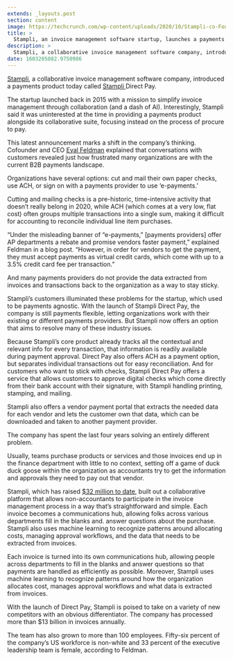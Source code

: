 ```yaml
--- 
extends: _layouts.post 
section: content 
image: https://techcrunch.com/wp-content/uploads/2020/10/Stampli-co-Founders-Ofer-Feldman-L-and-Eyal-FeldmanR.png?w=600 
title: > 
  Stampli, an invoice management software startup, launches a payments product – TechCrunch 
description: > 
  Stampli, a collaborative invoice management software company, introduced a payments product today called Stampli Direct Pay.The startup launched back in 2015 with a mission to simplify invoice management through collaboration (and a dash of AI).With the launch of Stampli Direct Pay, the company is still payments flexible, letting organizations work with their existing or different payments providers.Direct Pay also offers ACH as a payment option, but separates individual transactions out for easy reconciliation.With the launch of Direct Pay, Stampli is poised to take on a variety of new competitors with an obvious differentiator. 
date: 1603205082.9750986 
--- 
```

<div><p id="speakable-summary"><a href="https://www.stampli.com/">Stampli</a>, a collaborative invoice management software company, introduced a payments product today called <a class="crunchbase-link" href="https://crunchbase.com/organization/stampli" target="_blank">Stampli </a> Direct Pay.</p>
<p>The startup launched back in 2015 with a mission to simplify invoice management through collaboration (and a dash of AI). Interestingly, Stampli said it was uninterested at the time in providing a payments product alongside its collaborative suite, focusing instead on the process of procure to pay.</p>
<p>This latest announcement marks a shift in the company&#8217;s thinking. Cofounder and CEO <a href="https://www.linkedin.com/in/feldmaneyal/">Eyal Feldman</a> explained that conversations with customers revealed just how frustrated many organizations are with the current B2B payments landscape.</p><p class="piano-inline-promo"></p>
<p>Organizations have several options: cut and mail their own paper checks, use ACH, or sign on with a payments provider to use &#8216;e-payments.&#8217;</p>
<p>Cutting and mailing checks is a pre-historic, time-intensive activity that doesn&#8217;t really belong in 2020, while ACH (which comes at a very low, flat cost) often groups multiple transactions into a single sum, making it difficult for accounting to reconcile individual line item purchases.</p>
<p>&#8220;Under the misleading banner of &#8220;e-payments,&#8221; [payments providers] offer AP departments a rebate and promise vendors faster payment,&#8221; explained Feldman in a blog post. &#8220;However, in order for vendors to get the payment, they must accept payments as virtual credit cards, which come with up to a 3.5% credit card fee per transaction.&#8221;</p>
<p>And many payments providers do not provide the data extracted from invoices and transactions back to the organization as a way to stay sticky.</p>
<p>Stampli&#8217;s customers illuminated these problems for the startup, which used to be payments agnostic. With the launch of Stampli Direct Pay, the company is still payments flexible, letting organizations work with their existing or different payments providers. But Stampli now offers an option that aims to resolve many of these industry issues.</p>
<p>Because Stampli&#8217;s core product already tracks all the contextual and relevant info for every transaction, that information is readily available during payment approval. Direct Pay also offers ACH as a payment option, but separates individual transactions out for easy reconciliation. And for customers who want to stick with checks, Stampli Direct Pay offers a service that allows customers to approve digital checks which come directly from their bank account with their signature, with Stampli handling printing, stamping, and mailing.</p>
<p>Stampli also offers a vendor payment portal that extracts the needed data for each vendor and lets the customer own that data, which can be downloaded and taken to another payment provider.</p>
<p>The company has spent the last four years solving an entirely different problem.</p>
<p>Usually, teams purchase products or services and those invoices end up in the finance department with little to no context, setting off a game of duck duck goose within the organization as accountants try to get the information and approvals they need to pay out that vendor.</p>
<p>Stampli, which has raised <a href="https://techcrunch.com/2019/10/30/stampli-raises-25-million-in-series-b-to-bring-ai-to-invoice-management/">$32 million to date</a>, built out a collaborative platform that allows non-accountants to participate in the invoice management process in a way that&#8217;s straightforward and simple. Each invoice becomes a communications hub, allowing folks across various departments fill in the blanks and. answer questions about the purchase. Stampli also uses machine learning to recognize patterns around allocating costs, managing approval workflows, and the data that needs to be extracted from invoices.</p>
<p>Each invoice is turned into its own communications hub, allowing people across departments to fill in the blanks and answer questions so that payments are handled as efficiently as possible. Moreover, Stampli uses machine learning to recognize patterns around how the organization allocates cost, manages approval workflows and what data is extracted from invoices.</p>
<p>With the launch of Direct Pay, Stampli is poised to take on a variety of new competitors with an obvious differentiator. The company has processed more than $13 billion in invoices annually.</p>
<p>The team has also grown to more than 100 employees. Fifty-six percent of the company&#8217;s US workforce is non-white and 33 percent of the executive leadership team is female, according to Feldman.</p>
			</div>